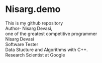 # Nisarg.demo
This is my github repository
<br>
Author- Nisarg Devasi,
<br>
one of the greatest competitive programmer
<br>
Nisarg Devasi
<br>
Software Tester
<br>
Data Stucture and Algorithms with C++.
<br>
Research Scientist at Google
